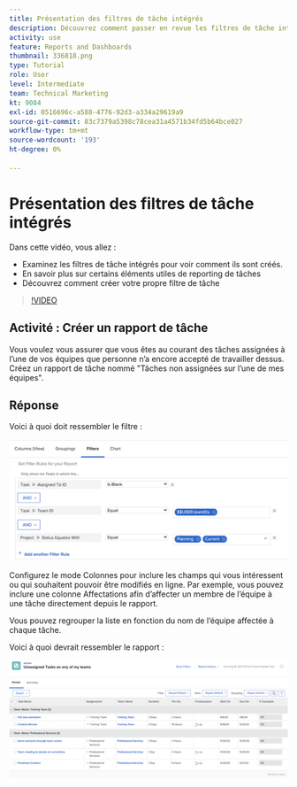 ```yaml
---
title: Présentation des filtres de tâche intégrés
description: Découvrez comment passer en revue les filtres de tâche intégrés pour voir comment ils sont créés et créer votre propre filtre de tâche dans [!DNL  Workfront].
activity: use
feature: Reports and Dashboards
thumbnail: 336818.png
type: Tutorial
role: User
level: Intermediate
team: Technical Marketing
kt: 9084
exl-id: 0516696c-a588-4776-92d3-a334a29619a9
source-git-commit: 83c7379a5398c78cea31a4571b34fd5b64bce027
workflow-type: tm+mt
source-wordcount: '193'
ht-degree: 0%

---
```


# Présentation des filtres de tâche intégrés

Dans cette vidéo, vous allez :

* Examinez les filtres de tâche intégrés pour voir comment ils sont créés.
* En savoir plus sur certains éléments utiles de reporting de tâches
* Découvrez comment créer votre propre filtre de tâche

>[!VIDEO](https://video.tv.adobe.com/v/336818/?quality=12)

## Activité : Créer un rapport de tâche

Vous voulez vous assurer que vous êtes au courant des tâches assignées à l’une de vos équipes que personne n’a encore accepté de travailler dessus. Créez un rapport de tâche nommé &quot;Tâches non assignées sur l’une de mes équipes&quot;.

## Réponse

Voici à quoi doit ressembler le filtre :

![Image de l’écran de création d’un filtre de tâche](assets/opening-built-in-task-filters-1.png)

Configurez le mode Colonnes pour inclure les champs qui vous intéressent ou qui souhaitent pouvoir être modifiés en ligne. Par exemple, vous pouvez inclure une colonne Affectations afin d’affecter un membre de l’équipe à une tâche directement depuis le rapport.

Vous pouvez regrouper la liste en fonction du nom de l’équipe affectée à chaque tâche.

Voici à quoi devrait ressembler le rapport :

![Image d’un rapport de tâche](assets/opening-built-in-task-filters-2.png)
